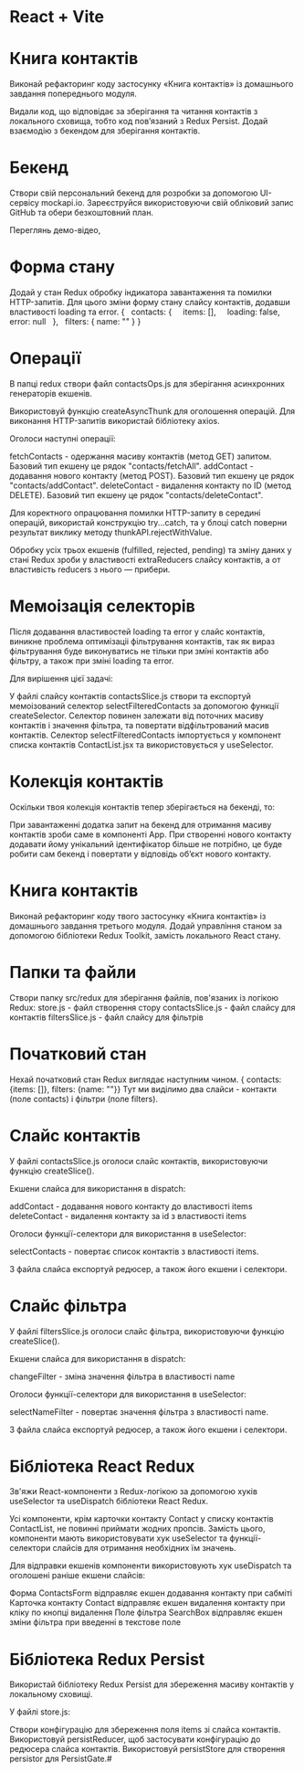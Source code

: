 # React + Vite

# Книга контактів

Виконай рефакторинг коду застосунку «Книга контактів» із домашнього завдання попереднього модуля.

Видали код, що відповідає за зберігання та читання контактів з локального сховища, тобто код пов’язаний з Redux Persist.
Додай взаємодію з бекендом для зберігання контактів.

# Бекенд

Створи свій персональний бекенд для розробки за допомогою UI-сервісу mockapi.io. Зареєструйся використовуючи свій обліковий запис GitHub та обери безкоштовний план.

Переглянь демо-відео,

<!-- https://66cb624b4290b1c4f19a33bc.mockapi.io/contacts -->

# Форма стану

Додай у стан Redux обробку індикатора завантаження та помилки HTTP-запитів. Для цього зміни форму стану слайсу контактів, додавши властивості loading та error.
{
  contacts: {
    items: [],
    loading: false,
    error: null
  },
  filters: {
name: ""
}
}

# Операції

В папці redux створи файл contactsOps.js для зберігання асинхронних генераторів екшенів.

Використовуй функцію createAsyncThunk для оголошення операцій.
Для виконання HTTP-запитів використай бібліотеку axios.

Оголоси наступні операції:

fetchContacts - одержання масиву контактів (метод GET) запитом.
Базовий тип екшену це рядок "contacts/fetchAll".
addContact - додавання нового контакту (метод POST). Базовий тип екшену це рядок "contacts/addContact".
deleteContact - видалення контакту по ID (метод DELETE). Базовий тип екшену це рядок "contacts/deleteContact".

Для коректного опрацювання помилки HTTP-запиту в середині операцій, використай конструкцію try...catch, та у блоці catch поверни результат виклику методу thunkAPI.rejectWithValue.

Обробку усіх трьох екшенів (fulfilled, rejected, pending) та зміну даних у стані Redux зроби у властивості extraReducers слайсу контактів, а от властивість reducers з нього — прибери.

# Мемоізація селекторів

Після додавання властивостей loading та error у слайс контактів, виникне проблема оптимізаціі фільтрування контактів, так як вираз фільтрування буде виконуватись не тільки при зміні контактів або фільтру, а також при зміні loading та error.

Для вирішення цієї задачі:

У файлі слайсу контактів contactsSlice.js створи та експортуй мемоізований селектор selectFilteredContacts за допомогою функції createSelector.
Селектор повинен залежати від поточних масиву контактів і значення фільтра, та повертати відфільтрований масив контактів.
Селектор selectFilteredContacts імпортується у компонент списка контактів ContactList.jsx та використовується у useSelector.

# Колекція контактів

Оскільки твоя колекція контактів тепер зберігається на бекенді, то:

При завантаженні додатка запит на бекенд для отримання масиву контактів зроби саме в компоненті Арр.
При створенні нового контакту додавати йому унікальний ідентифікатор більше не потрібно, це буде робити сам бекенд і повертати у відповідь об’єкт нового контакту.

<!-- ___________________________________________old task___________________________________________ -->

# Книга контактів

Виконай рефакторинг коду твого застосунку «Книга контактів» із домашнього завдання третього модуля. Додай управління станом за допомогою бібліотеки Redux Toolkit, замість локального React стану.

# Папки та файли

Створи папку src/redux для зберігання файлів, пов'язаних із логікою Redux:
store.js - файл створення стору
contactsSlice.js - файл слайсу для контактів
filtersSlice.js - файл слайсу для фільтрів

# Початковий стан

Нехай початковий стан Redux виглядає наступним чином.
{ contacts: {items: []},
filters: {name: ""}}
Тут ми виділимо два слайси - контакти (поле contacts) і фільтри (поле filters).

# Слайс контактів

У файлі contactsSlice.js оголоси слайс контактів, використовуючи функцію createSlice().

Екшени слайса для використання в dispatch:

addContact - додавання нового контакту до властивості items
deleteContact - видалення контакту за id з властивості items

Оголоси функції-селектори для використання в useSelector:

selectContacts - повертає список контактів з властивості items.

З файла слайса експортуй редюсер, а також його екшени і селектори.

# Слайс фільтра

У файлі filtersSlice.js оголоси слайс фільтра, використовуючи функцію createSlice().

Екшени слайса для використання в dispatch:

changeFilter - зміна значення фільтра в властивості name

Оголоси функції-селектори для використання в useSelector:

selectNameFilter - повертає значення фільтра з властивості name.

З файла слайса експортуй редюсер, а також його екшени і селектори.

# Бібліотека React Redux

Зв'яжи React-компоненти з Redux-логікою за допомогою хуків useSelector та useDispatch бібліотеки React Redux.

Усі компоненти, крім карточки контакту Contact у списку контактів ContactList, не повинні приймати жодних пропсів. Замість цього, компоненти мають використовувати хук useSelector та функції-селектори слайсів для отримання необхідних їм значень.

Для відправки екшенів компоненти використовують хук useDispatch та оголошені раніше екшени слайсів:

Форма ContactsForm відправляє екшен додавання контакту при сабміті
Карточка контакту Contact відправляє екшен видалення контакту при кліку по кнопці видалення
Поле фільтра SearchBox відправляє екшен зміни фільтра при введенні в текстове поле

# Бібліотека Redux Persist

Використай бібліотеку Redux Persist для збереження масиву контактів у локальному сховищі.

У файлі store.js:

Створи конфігурацію для збереження поля items зі слайса контактів.
Використовуй persistReducer, щоб застосувати конфігурацію до редюсера слайса контактів.
Використовуй persistStore для створення persistor для PersistGate.#

